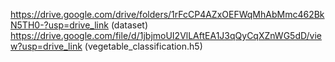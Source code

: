 https://drive.google.com/drive/folders/1rFcCP4AZxOEFWqMhAbMmc462BkN5TH0-?usp=drive_link (dataset)
https://drive.google.com/file/d/1jbjmoUI2VlLAftEA1J3qQyCqXZnWG5dD/view?usp=drive_link (vegetable_classification.h5)
